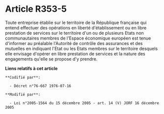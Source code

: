# Article R353-5

Toute entreprise établie sur le territoire de la République française qui entend effectuer des opérations en liberté
d'établissement ou en libre prestation de services sur le territoire d'un ou de plusieurs Etats non communautaires membres de
l'Espace économique européen est tenue d'informer au préalable l'Autorité de contrôle des assurances et des mutuelles en
indiquant l'Etat ou les Etats membres sur le territoire desquels elle envisage d'opérer en libre prestation de services et la
nature des engagements qu'elle se propose d'y prendre.

**Liens relatifs à cet article**

	**Codifié par**:

	  - Décret n°76-667 1976-07-16

	**Modifié par**:

	  - Loi n°2005-1564 du 15 décembre 2005 - art. 14 (V) JORF 16 décembre 2005
